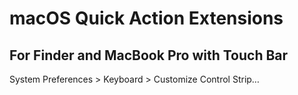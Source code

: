 # macOS Quick Action Extensions
## For Finder and MacBook Pro with Touch Bar

System Preferences > Keyboard > Customize Control Strip…
